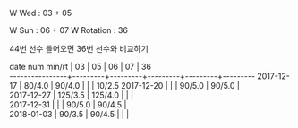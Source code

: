 W Wed      : 03 + 05

W Sun      : 06 + 07 
W Rotation :      36

44번 선수 들어오면 36번 선수와 비교하기

date num min/rt |    03   |    05   |    06   |    07   |    36   
----------------+---------+---------+---------+---------+---------
2017-12-17      |  80/4.0 |  90/4.0 |         |         |  10/2.5
2017-12-20      |         |         |  90/5.0 |  90/5.0 |        
2017-12-27      | 125/3.5 | 125/4.0 |         |         |        
2017-12-31      |         |         |  90/5.0 |  90/4.5 |        
2018-01-03      |  90/3.5 |  90/4.5 |         |         |        

